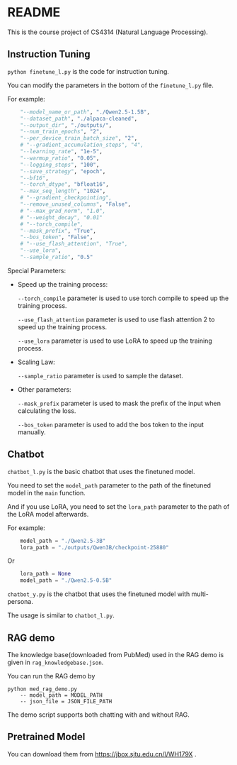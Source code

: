 # README



This is the course project of CS4314 (Natural Language Processing).



## Instruction Tuning

` python finetune_l.py ` is the code for instruction tuning.

You can modify the parameters in the bottom of the `finetune_l.py` file.

For example:

```python
    "--model_name_or_path", "./Qwen2.5-1.5B",  
    "--dataset_path", "./alpaca-cleaned", 
    "--output_dir", "./outputs/", 
    "--num_train_epochs", "2", 
    "--per_device_train_batch_size", "2", 
    # "--gradient_accumulation_steps", "4",
    "--learning_rate", "1e-5", 
    "--warmup_ratio", "0.05", 
    "--logging_steps", "100",
    "--save_strategy", "epoch",
    "--bf16",
    "--torch_dtype", "bfloat16",
    "--max_seq_length", "1024",
    # "--gradient_checkpointing",
    "--remove_unused_columns", "False",
    # "--max_grad_norm", "1.0",
    # "--weight_decay", "0.01"
    # "--torch_compile",
    "--mask_prefix", "True",
    "--bos_token", "False",
    # "--use_flash_attention", "True",
    "--use_lora",
    "--sample_ratio", "0.5"

```

Special Parameters:

- Speed up the training process:

    `--torch_compile` parameter is used to use torch compile to speed up the training process.

    `--use_flash_attention` parameter is used to use flash attention 2 to speed up the training process.

    `--use_lora` parameter is used to use LoRA to speed up the training process.

- Scaling Law:

    `--sample_ratio` parameter is used to sample the dataset.

- Other parameters:

    `--mask_prefix` parameter is used to mask the prefix of the input when calculating the loss.

    `--bos_token` parameter is used to add the bos token to the input manually.

## Chatbot

`chatbot_l.py` is the basic chatbot that uses the finetuned model.

You need to set the `model_path` parameter to the path of the finetuned model in the `main` function.

And if you use LoRA, you need to set the `lora_path` parameter to the path of the LoRA model afterwards.

For example:

```python
    model_path = "./Qwen2.5-3B"
    lora_path = "./outputs/Qwen3B/checkpoint-25880"
```

Or 

```python
    lora_path = None
    model_path = "./Qwen2.5-0.5B"
```

`chatbot_y.py` is the chatbot that uses the finetuned model with multi-persona.

The usage is similar to `chatbot_l.py`.

## RAG demo

The knowledge base(downloaded from PubMed) used in the RAG demo is given in `rag_knowledgebase.json`. 

You can run the RAG demo by
```
python med_rag_demo.py
    -- model_path = MODEL_PATH
    -- json_file = JSON_FILE_PATH
```

The demo script supports both chatting with and without RAG.





## Pretrained Model

You can download them from https://jbox.sjtu.edu.cn/l/WH179X .
